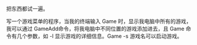 把东西都试一遍。

写一个游戏菜单的程序，当我的终端输入 Game 时，显示我电脑中所有的游戏，我可以通过 GameAdd命令，将我电脑中不同位置的游戏添加进去，且 Game 命令有几个参数，如 -l 显示游戏的详细信息。Game -s 游戏名可以启动游戏。